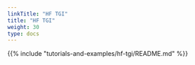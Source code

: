 ```yaml
---
linkTitle: "HF TGI"
title: "HF TGI"
weight: 30
type: docs
---
```

{{% include "tutorials-and-examples/hf-tgi/README.md" %}}
